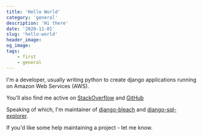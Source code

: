 ```yaml
---
title: 'Hello World'
category: 'general'
description: 'Hi there'
date: '2020-11-01'
slug: 'hello-world'
header_image: 
og_image: 
tags:
    - first
    - general
---
```


I'm a developer, usually writing python to create django applications running on Amazon Web Services (AWS).

You'll also find me active on [StackOverflow](https://stackoverflow.com/users/1199464/markwalker) and [GitHub](https://github.com/marksweb)

Speaking of which, I'm maintainer of [django-bleach](https://github.com/marksweb/django-bleach) and [django-sql-explorer](https://github.com/groveco/django-sql-explorer).

If you'd like some help maintaining a project - let me know.
